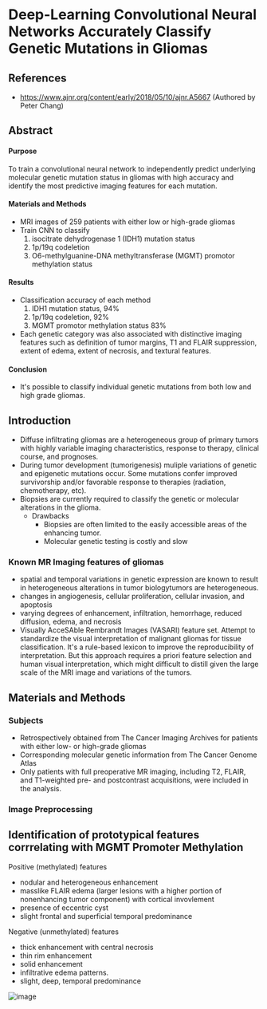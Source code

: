# Deep-Learning Convolutional Neural Networks Accurately Classify Genetic Mutations in Gliomas

## References
* https://www.ajnr.org/content/early/2018/05/10/ajnr.A5667 (Authored by Peter Chang)

## Abstract
#### Purpose
To train a convolutional neural network to independently predict underlying molecular genetic mutation status in gliomas with high accuracy and identify the most predictive imaging features for each mutation.
#### Materials and Methods
* MRI images of 259 patients with either low or high-grade gliomas
* Train CNN to classify
    1. isocitrate dehydrogenase 1 (IDH1) mutation status
    2. 1p/19q codeletion
    3. O6-methylguanine-DNA methyltransferase (MGMT) promotor methylation status
#### Results
* Classification accuracy of each method
    1. IDH1 mutation status, 94%
    2. 1p/19q codeletion, 92%
    3.  MGMT promotor methylation status 83%
* Each genetic category was also associated with distinctive imaging features such as definition of tumor margins, T1 and FLAIR suppression, extent of edema, extent of necrosis, and textural features.
#### Conclusion
* It's possible to classify individual genetic mutations from both low and high grade gliomas.

## Introduction
* Diffuse infiltrating gliomas are a heterogeneous group of primary tumors with highly variable imaging characteristics, response to therapy, clinical course, and prognoses.
* During tumor development (tumorigenesis) muliple variations of genetic and epigenetic mutations occur. Some mutations confer improved survivorship and/or favorable response to therapies (radiation, chemotherapy, etc). 
* Biopsies are currently required to classify the genetic or molecular alterations in the glioma.
    * Drawbacks
        * Biopsies are often limited to the easily accessible areas of the enhancing tumor.
        * Molecular genetic testing is costly and slow
### Known MR Imaging features of gliomas
* spatial and temporal variations in genetic expression are known to result in heterogeneous alterations in tumor biologytumors are heterogeneous.
* changes in angiogenesis, cellular proliferation, cellular invasion, and apoptosis
* varying degrees of enhancement, infiltration, hemorrhage, reduced diffusion, edema, and necrosis
* Visually AcceSAble Rembrandt Images (VASARI) feature set. Attempt to standardize the visual interpretation of malignant gliomas for tissue classification. It's a rule-based lexicon to improve the reproducibility of interpretation. But this approach requires a priori feature selection and human visual interpretation, which might difficult to distill given the large scale of the MRI image and variations of the tumors.

## Materials and Methods
### Subjects
* Retrospectively obtained from The Cancer Imaging Archives for patients with either low- or high-grade gliomas
* Corresponding molecular genetic information from The Cancer Genome Atlas
* Only patients with full preoperative MR imaging, including T2, FLAIR, and T1-weighted pre- and postcontrast acquisitions, were included in the analysis.
### Image Preprocessing

## Identification of prototypical features corrrelating with MGMT Promoter Methylation

Positive (methylated) features
* nodular and heterogeneous enhancement
* masslike FLAIR edema (larger lesions with a higher portion of nonenhancing tumor component) with cortical invovlement
* presence of eccentric cyst
* slight frontal and superficial temporal predominance

Negative (unmethylated) features
* thick enhancement with central necrosis
* thin rim enhancement
* solid enhancement
* infiltrative edema patterns.
* slight, deep, temporal predominance

![image](https://user-images.githubusercontent.com/5284312/232322794-717c0ca1-d587-4a09-ad48-10a9d945fe1a.png)
